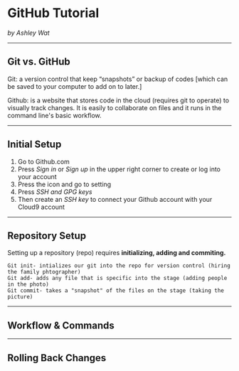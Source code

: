 # GitHub Tutorial

_by Ashley Wat_

---
## Git vs. GitHub
Git: a version control that keep “snapshots” or backup of codes [which can be saved to your computer to add on to later.]

Github: is a website that stores code in the cloud (requires git to operate) to visually track changes. 
It is easily to collaborate on files and it runs in the command line's basic workflow.


---
## Initial Setup
1. Go to Github.com 
2. Press *Sign in* or *Sign up* in the upper right corner to create or log into your account
3. Press the icon and go to setting
4. Press *SSH and GPG keys*
5. Then create an *SSH key* to connect your Github account with your Cloud9 account 


---
## Repository Setup
Setting up a repository (repo) requires __initializing, adding and commiting.__

    Git init- intializes our git into the repo for version control (hiring the family phtographer) 
    Git add- adds any file that is specific into the stage (adding people in the photo)
    Git commit- takes a "snapshot" of the files on the stage (taking the picture)


---
## Workflow & Commands



---
## Rolling Back Changes

